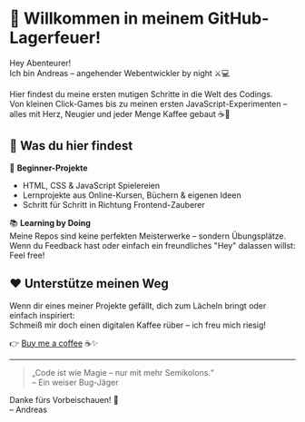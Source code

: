 # 👋 Willkommen in meinem GitHub-Lagerfeuer!

Hey Abenteurer!  
Ich bin Andreas – angehender Webentwickler by night ⚔️💻

Hier findest du meine ersten mutigen Schritte in die Welt des Codings.  
Von kleinen Click-Games bis zu meinen ersten JavaScript-Experimenten – alles mit Herz, Neugier und jeder Menge Kaffee gebaut ☕💪

## 🚀 Was du hier findest

🧪 **Beginner-Projekte**  
- HTML, CSS & JavaScript Spielereien  
- Lernprojekte aus Online-Kursen, Büchern & eigenen Ideen  
- Schritt für Schritt in Richtung Frontend-Zauberer

📚 **Learning by Doing**  
Meine Repos sind keine perfekten Meisterwerke – sondern Übungsplätze.  
Wenn du Feedback hast oder einfach ein freundliches "Hey" dalassen willst: Feel free!

## ❤️ Unterstütze meinen Weg

Wenn dir eines meiner Projekte gefällt, dich zum Lächeln bringt oder einfach inspiriert:  
Schmeiß mir doch einen digitalen Kaffee rüber – ich freu mich riesig!

👉 [Buy me a coffee](https://www.buymeacoffee.com/andreasaqua) ☕✨

---

> „Code ist wie Magie – nur mit mehr Semikolons.“  
> – Ein weiser Bug-Jäger

Danke fürs Vorbeischauen! 🚀  
– Andreas
